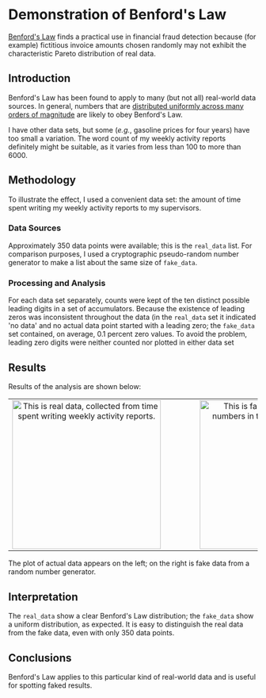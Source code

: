 # Demonstration of Benford's Law

[Benford's Law](http://en.wikipedia.org/wiki/Benford%27s_law) finds a practical
use in financial fraud detection because (for example) fictitious invoice amounts
chosen randomly may not exhibit the characteristic Pareto distribution of real data.

## Introduction

Benford's Law has been found to apply to many (but not all) real-world data sources.
In general, numbers that are
[distributed uniformly across many orders of magnitude](http://en.wikipedia.org/wiki/Benford%27s_law#Overview)
are likely to obey Benford's Law.

I have other data sets, but some (*e.g.*, gasoline prices for four years) have too
small a variation. The word count of my weekly activity reports definitely might be
suitable, as it varies from less than 100 to more than 6000.

## Methodology

To illustrate the effect, I used a convenient data set: the amount of
time spent writing my weekly activity reports to my supervisors.

### Data Sources

Approximately 350 data points were available; this is the `real_data` list. For
comparison purposes, I used a cryptographic pseudo-random number generator to
make a list about the same size of `fake_data`.

### Processing and Analysis

For each data set separately, counts were kept of the ten distinct possible
leading digits in a set of accumulators. Because the existence of leading zeros
was inconsistent throughout the data (in the `real_data` set it indicated 'no
data' and no actual data point started with a leading zero; the `fake_data` set
contained, on average, 0.1 percent zero values. To avoid the problem, leading
zero digits were neither counted nor plotted in either data set

## Results

Results of the analysis are shown below:

<table width="100%">
<tr><td align="center">
<a href="https://github.com/jloughry/notes/new/raw/master/graphics/real_data.png"><img
src="https://github.com/jloughry/notes.new/raw/master/graphics/real_data.png"
alt="This is real data, collected from time spent writing weekly activity reports." width="300"/>
</td>
<td>&nbsp;&nbsp;&nbsp;&nbsp;&nbsp;&nbsp;&nbsp;&nbsp;&nbsp;&nbsp;&nbsp;</td>
<td align="center">
<a href="https://github.com/jloughry/notes/new/raw/master/graphics/fake_data.png"><img
src="https://github.com/jloughry/notes.new/raw/master/graphics/fake_data.png"
alt="This is fake data, just random numbers in the interval [0,1000)." width="300"/>
</td><tr>
</table>

The plot of actual data appears on the left; on the right is fake data from a random
number generator.

## Interpretation

The `real_data` show a clear Benford's Law distribution; the `fake_data` show
a uniform distribution, as expected. It is easy to distinguish the real data from
the fake data, even with only 350 data points.

## Conclusions

Benford's Law applies to this particular kind of real-world data and is useful
for spotting faked results.

